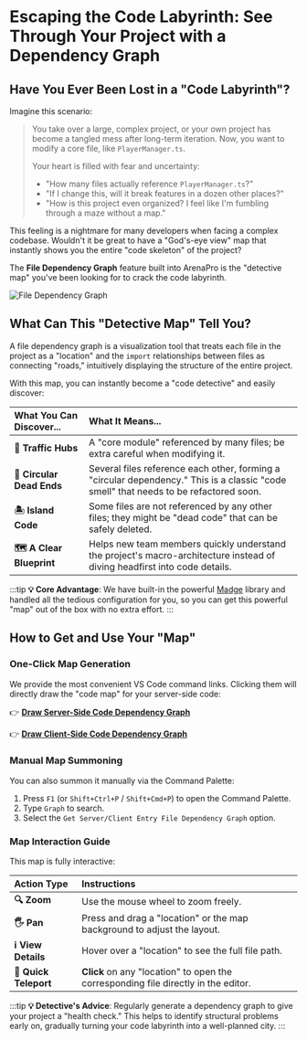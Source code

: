 # Escaping the Code Labyrinth: See Through Your Project with a Dependency Graph

## Have You Ever Been Lost in a "Code Labyrinth"?

Imagine this scenario:

> You take over a large, complex project, or your own project has become a tangled mess after long-term iteration. Now, you want to modify a core file, like `PlayerManager.ts`.
>
> Your heart is filled with fear and uncertainty:
>
> - "How many files actually reference `PlayerManager.ts`?"
> - "If I change this, will it break features in a dozen other places?"
> - "How is this project even organized? I feel like I'm fumbling through a maze without a map."

This feeling is a nightmare for many developers when facing a complex codebase. Wouldn't it be great to have a "God's-eye view" map that instantly shows you the entire "code skeleton" of the project?

The **File Dependency Graph** feature built into ArenaPro is the "detective map" you've been looking for to crack the code labyrinth.

![File Dependency Graph](/QQ20250610-144132.png)

## What Can This "Detective Map" Tell You?

A file dependency graph is a visualization tool that treats each file in the project as a "location" and the `import` relationships between files as connecting "roads," intuitively displaying the structure of the entire project.

With this map, you can instantly become a "code detective" and easily discover:

| What You Can Discover...  | What It Means...                                                                                                                      |
| :------------------------ | :------------------------------------------------------------------------------------------------------------------------------------ |
| **📍 Traffic Hubs**       | A "core module" referenced by many files; be extra careful when modifying it.                                                         |
| **🚫 Circular Dead Ends** | Several files reference each other, forming a "circular dependency." This is a classic "code smell" that needs to be refactored soon. |
| **🏝️ Island Code**        | Some files are not referenced by any other files; they might be "dead code" that can be safely deleted.                               |
| **🗺️ A Clear Blueprint**  | Helps new team members quickly understand the project's macro-architecture instead of diving headfirst into code details.             |

:::tip
**💡 Core Advantage**: We have built-in the powerful [Madge](https://github.com/pahen/madge) library and handled all the tedious configuration for you, so you can get this powerful "map" out of the box with no extra effort.
:::

## How to Get and Use Your "Map"

### One-Click Map Generation

We provide the most convenient VS Code command links. Clicking them will directly draw the "code map" for your server-side code:

👉 **[Draw Server-Side Code Dependency Graph](vscode://box3lab.box3arenapro/command?type=ap.file.server.script.graph)**

👉 **[Draw Client-Side Code Dependency Graph](vscode://box3lab.box3arenapro/command?type=ap.file.client.script.graph)**

### Manual Map Summoning

You can also summon it manually via the Command Palette:

1.  Press `F1` (or `Shift+Ctrl+P` / `Shift+Cmd+P`) to open the Command Palette.
2.  Type `Graph` to search.
3.  Select the `Get Server/Client Entry File Dependency Graph` option.

### Map Interaction Guide

This map is fully interactive:

| Action Type           | Instructions                                                                       |
| :-------------------- | :--------------------------------------------------------------------------------- |
| **🔍 Zoom**           | Use the mouse wheel to zoom freely.                                                |
| **🖐️ Pan**            | Press and drag a "location" or the map background to adjust the layout.            |
| **ℹ️ View Details**   | Hover over a "location" to see the full file path.                                 |
| **📝 Quick Teleport** | **Click** on any "location" to open the corresponding file directly in the editor. |

:::tip
**💡 Detective's Advice**: Regularly generate a dependency graph to give your project a "health check." This helps to identify structural problems early on, gradually turning your code labyrinth into a well-planned city.
:::
